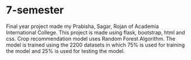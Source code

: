 ﻿# 7-semester
Final year project made my Prabisha, Sagar, Rojan of Academia International College.
This project is made using flask, bootstrap, html and css. 
Crop recommendation model uses Random Forest Algorithm.
The model is trained using the 2200 datasets in which 75% is used for training the model and 25% is used for testing the model.
